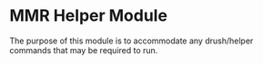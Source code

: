 # MMR Helper Module

The purpose of this module is to accommodate any drush/helper commands that may be required to run.

